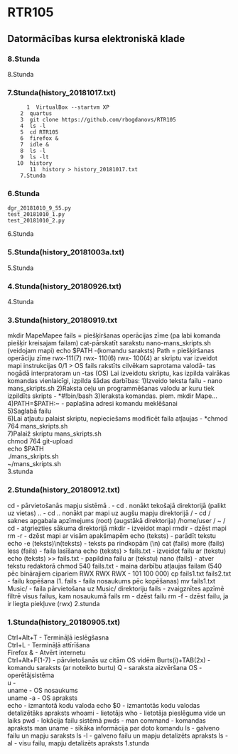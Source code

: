 #  RTR105   
##  Datormācības kursa elektroniskā klade   
    
###  8.Stunda    
 
   8.Stunda      
###  7.Stunda(history_20181017.txt)
```
      1  VirtualBox --startvm XP
    2  quartus
    3  git clone https://github.com/rbogdanovs/RTR105
    4  ls -l
    5  cd RTR105
    6  firefox &
    7  idle &
    8  ls -l
    9  ls -lt
   10  history
       11  history > history_20181017.txt
    7.Stunda
```

###  6.Stunda
    dgr_20181010_9_55.py
    test_20181010_1.py
    test_20181010_2.py
   6.Stunda

###  5.Stunda(history_20181003a.txt)
   5.Stunda

###  4.Stunda(history_20180926.txt)
   4.Stunda

###  3.Stunda(history_20180919.txt    
  mkdir MapeMapee fails = piešķiršanas operācijas zīme (pa labi komanda piešķir kreisajam failam) cat-pārskatīt sarakstu nano-mans_skripts.sh (veidojam mapi) echo $PATH -(komandu saraksts) Path = piešķiršanas operāciju zīme rwx-111(7) rwx- 110(6) rwx- 100(4) ar skriptu var izveidot mapi instrukcijas 0/1 >   OS fails rakstīts cilvēkam saprotama valodā- tas nogādā interpratoram un -tas (OS)   
    Lai izveidotu skriptu, kas izpilda vairākas komandas vienlaicīgi, izpilda šādas darbības:   
   1)Izveido teksta failu - nano mans_skripts.sh   
   2)Raksta ceļu un programmēšanas valodu ar kuru tiek izpildīts skripts - *#!bin/bash   
   3)Ieraksta komandas. piem. mkdir Mape...   
   4)PATH=$PATH:~ - paplašina adresi komandu meklēšanai   
   5)Saglabā failu   
   6)Lai atļautu palaist skriptu, nepieciešams modificēt faila atļaujas - *chmod 764 mans_skripts.sh   
   7)Palaiž skriptu mans_skripts.sh   
   chmod 764 git-upload     
   echo $PATH   
   ./mans_skripts.sh     
   ~/mans_skripts.sh       
    3.stunda   
       
###  2.Stunda(history_20180912.txt)
   cd - pārvietošanās mapju sistēmā
   . - cd . nonākt tekošajā direktorijā (palikt uz vietas)
   .. - cd .. nonākt par mapi uz augšu mapju direktorijā
   / - cd / saknes apgabala apzīmejums (root) (augstākā direktorija)
   /home/user / ~ / cd - atgriezties sākuma direktorijā
   mkdir - izveidot mapi
   rmdir - dzēst mapi
   rm -r - dzēst mapi ar visām apakšmapēm
   echo (teksts) - parādīt tekstu
   echo -e (teksts)\n(teksts) - teksts pa rindkopām (\n)
   cat (fails)
   more (fails)
   less (fails) - faila lasīšana
   echo (teksts) > fails.txt - izveidot failu ar (tekstu)
   echo (teksts) >> fails.txt - papildina failu ar (tekstu)
   nano (fails) - atver tekstu redaktorā
   chmod 540 fails.txt - maina darbību atļaujas failam (540 pēc binārajiem cipariem RWX RWX RWX - 101 100 000)
   cp fails1.txt fails2.txt - failu kopēšana (1. fails - faila nosaukums pēc kopēšanas)
    mv fails1.txt Music/ - faila pārvietošana uz Music/ direktoriju
   fails - zvaigznītes apzīmē filtrē visus failus, kam nosaukumā fails
   rm - dzēst failu
   rm -f - dzēst failu, ja ir liegta piekļuve (rwx)
            2.stunda    

###  1.Stunda(history_20180905.txt)
  Ctrl+Alt+T  - Termināļā ieslēgšasna  
  Ctrl+L   - Termināļā attīrīšana  
  Firefox &   - Atvērt internetu  
  Ctrl+Alt+F(1-7) - pārvietošanās uz citām OS vidēm
  Burts(i)+TAB(2x)    - komandu saraksts (ar noteikto burtu) 
  Q - saraksta aizvēršana
  OS  - operētājsistēma  
  u   -   
  uname  - OS nosaukums   
  uname -a   - OS apraksts  
  echo - izmantotā kodu valoda
  echo $0 - izmantotās kodu valodas detalizētāks apraksts
  whoami - lietotājs
  who - lietotāja pieslēguma vide un laiks
  pwd - lokācija failu sistēmā
  pwds - 
  man command - komandas apraksts
  man uname   - sīkāka informācija par doto komandu
  ls - galveno failu un mapju saraksts
  ls -l - galveno failu un mapju detalizēts apraksts
  ls -al - visu failu, mapju detalizēts apraksts
     1.stunda  
